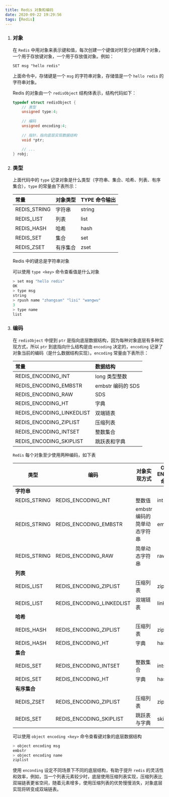 ```yaml
---
title: Redis 对象和编码
date: 2020-09-22 19:29:56
tags: [Redis]
---
```


1. ### 对象

   在 `Redis` 中用对象来表示键和值，每次创建一个键值对时至少创建两个对象，一个用于存放键对象，一个用于存放值对象。例如：

   ```
   SET msg "hello redis"
   ```

   上面命令中，存储键是一个 `msg` 的字符串对象，存储值是一个 `hello redis` 的字符串对象。

   Redis 的对象由一个 `redisObject` 结构体表示，结构代码如下：

   ```C
   typedef struct redisObject {
       // 类型
       unsigned type:4;
       
       // 编码
       unsigned encoding:4;
       
       // 指针，指向底层实现数据结构
       void *ptr;
       
       // ...
   } robj;
   ```

   

2. ### 类型

   上面代码中的 `type` 记录对象是什么类型（字符串、集合、哈希、列表、有序集合），`type` 的常量由下表所示：

   | 常量         | 对象类型 | TYPE 命令输出 |
   | :----------- | :------- | :------------ |
   | REDIS_STRING | 字符串   | string        |
   | REDIS_LIST   | 列表     | list          |
   | REDIS_HASH   | 哈希     | hash          |
   | REDIS_SET    | 集合     | set           |
   | REDIS_ZSET   | 有序集合 | zset          |

   Redis 中的键总是字符串对象

   可以使用 `type <key>` 命令查看值是什么对象

   ```C
   > set msg "hello redis"
   OK
   > type msg
   string
   > rpush name "zhangsan" "lisi" "wangwu"
   3
   > type name
   list
   ```

   

3. ### 编码

   在 `redisObject` 中提到 `ptr` 是指向底层数据结构，因为每种对象底层有多种实现方式，所以 `ptr` 到底指向什么结构是由 `encoding` 决定的，`encoding` 记录了对象当前的编码（是什么数据结构实现）。`encoding` 常量由下表所示：

   | 常量                      | 数据结构          |
   | :------------------------ | :---------------- |
   | REDIS_ENCODING_INT        | long 类型整数     |
   | REDIS_ENCODING_EMBSTR     | embstr 编码的 SDS |
   | REDIS_ENCODING_RAW        | SDS               |
   | REDIS_ENCODING_HT         | 字典              |
   | REDIS_ENCODING_LINKEDLIST | 双端链表          |
   | REDIS_ENCODING_ZIPLIST    | 压缩列表          |
   | REDIS_ENCODING_INTSET     | 整数集合          |
   | REDIS_ENCODING_SKIPLIST   | 跳跃表和字典      |

   `Redis` 每个对象至少使用两种编码，如下表

   | 类型         | 编码                      | 对象实现方式                | OBJECT ENCODING 命令输出 |
   | ------------ | ------------------------- | --------------------------- | ------------------------ |
   | **字符串**   |                           |                             |                          |
   | REDIS_STRING | REDIS_ENCODING_INT        | 整数值                      | int                      |
   | REDIS_STRING | REDIS_ENCODING_EMBSTR     | embstr 编码的简单动态字符串 | embstr                   |
   | REDIS_STRING | REDIS_ENCODING_RAW        | 简单动态字符串              | raw                      |
   | **列表**     |                           |                             |                          |
   | REDIS_LIST   | REDIS_ENCODING_ZIPLIST    | 压缩列表                    | ziplist                  |
   | REDIS_LIST   | REDIS_ENCODING_LINKEDLIST | 双端链表                    | linkedlist               |
   | **哈希**     |                           |                             |                          |
   | REDIS_HASH   | REDIS_ENCODING_ZIPLIST    | 压缩列表                    | ziplist                  |
   | REDIS_HASH   | REDIS_ENCODING_HT         | 字典                        | hashtable                |
   | **集合**     |                           |                             |                          |
   | REDIS_SET    | REDIS_ENCODING_INTSET     | 整数集合                    | intset                   |
   | REDIS_SET    | REDIS_ENCODING_HT         | 字典                        | hashtable                |
   | **有序集合** |                           |                             |                          |
   | REDIS_ZSET   | REDIS_ENCODING_ZIPLIST    | 压缩列表                    | ziplist                  |
   | REDIS_SET    | REDIS_ENCODING_SKIPLIST   | 跳跃表与字典                | skiplist                 |

   可以使用 `object encoding <key>` 命令查看键对象的底层数据结构

   ```C
   > object encoding msg
   embstr
   > object encoding name
   ziplist
   ```

   使用 `enconding` 设定不同场景下不同的底层结构，有助于提升 `redis` 的灵活性和效率，例如，当一个列表元素较少时，底层使用压缩列表实现，压缩列表比双端链表更省空间，随着元素增多，使用压缩列表的优势慢慢消失，对象底层实现将转变成双端链表。

